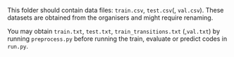 This folder should contain data files: `train.csv`, `test.csv`(, `val.csv`). These datasets are obtained from the organisers and might require renaming. 

You may obtain `train.txt`, `test.txt`, `train_transitions.txt` (,`val.txt`) by running `preprocess.py` before running the train, evaluate or predict codes in `run.py`.